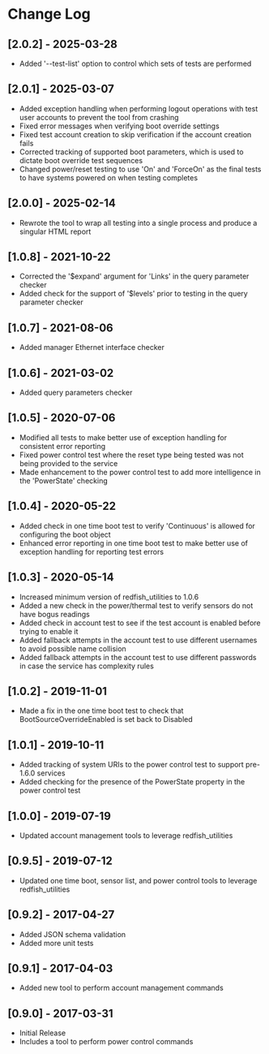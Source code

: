 # Change Log

## [2.0.2] - 2025-03-28
- Added '--test-list' option to control which sets of tests are performed

## [2.0.1] - 2025-03-07
- Added exception handling when performing logout operations with test user accounts to prevent the tool from crashing
- Fixed error messages when verifying boot override settings
- Fixed test account creation to skip verification if the account creation fails
- Corrected tracking of supported boot parameters, which is used to dictate boot override test sequences
- Changed power/reset testing to use 'On' and 'ForceOn' as the final tests to have systems powered on when testing completes

## [2.0.0] - 2025-02-14
- Rewrote the tool to wrap all testing into a single process and produce a singular HTML report

## [1.0.8] - 2021-10-22
- Corrected the '$expand' argument for 'Links' in the query parameter checker
- Added check for the support of '$levels' prior to testing in the query parameter checker

## [1.0.7] - 2021-08-06
- Added manager Ethernet interface checker

## [1.0.6] - 2021-03-02
- Added query parameters checker

## [1.0.5] - 2020-07-06
- Modified all tests to make better use of exception handling for consistent error reporting
- Fixed power control test where the reset type being tested was not being provided to the service
- Made enhancement to the power control test to add more intelligence in the 'PowerState' checking

## [1.0.4] - 2020-05-22
- Added check in one time boot test to verify 'Continuous' is allowed for configuring the boot object
- Enhanced error reporting in one time boot test to make better use of exception handling for reporting test errors

## [1.0.3] - 2020-05-14
- Increased minimum version of redfish_utilities to 1.0.6
- Added a new check in the power/thermal test to verify sensors do not have bogus readings
- Added check in account test to see if the test account is enabled before trying to enable it
- Added fallback attempts in the account test to use different usernames to avoid possible name collision
- Added fallback attempts in the account test to use different passwords in case the service has complexity rules

## [1.0.2] - 2019-11-01
- Made a fix in the one time boot test to check that BootSourceOverrideEnabled is set back to Disabled

## [1.0.1] - 2019-10-11
- Added tracking of system URIs to the power control test to support pre-1.6.0 services
- Added checking for the presence of the PowerState property in the power control test

## [1.0.0] - 2019-07-19
- Updated account management tools to leverage redfish_utilities

## [0.9.5] - 2019-07-12
- Updated one time boot, sensor list, and power control tools to leverage redfish_utilities

## [0.9.2] - 2017-04-27
- Added JSON schema validation
- Added more unit tests

## [0.9.1] - 2017-04-03
- Added new tool to perform account management commands

## [0.9.0] - 2017-03-31
- Initial Release
- Includes a tool to perform power control commands
